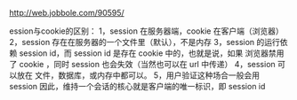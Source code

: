 http://web.jobbole.com/90595/

ession与cookie的区别：
1，session 在服务器端，cookie 在客户端（浏览器）
2，session 存在在服务器的一个文件里（默认），不是内存
3，session 的运行依赖 session id，而 session id 是存在 cookie 中的，也就是说，如果 浏览器禁用了 cookie ，同时 session 也会失效（当然也可以在 url 中传递）
4，session 可以放在 文件，数据库，或内存中都可以。
5，用户验证这种场合一般会用 session
因此，维持一个会话的核心就是客户端的唯一标识，即 session id